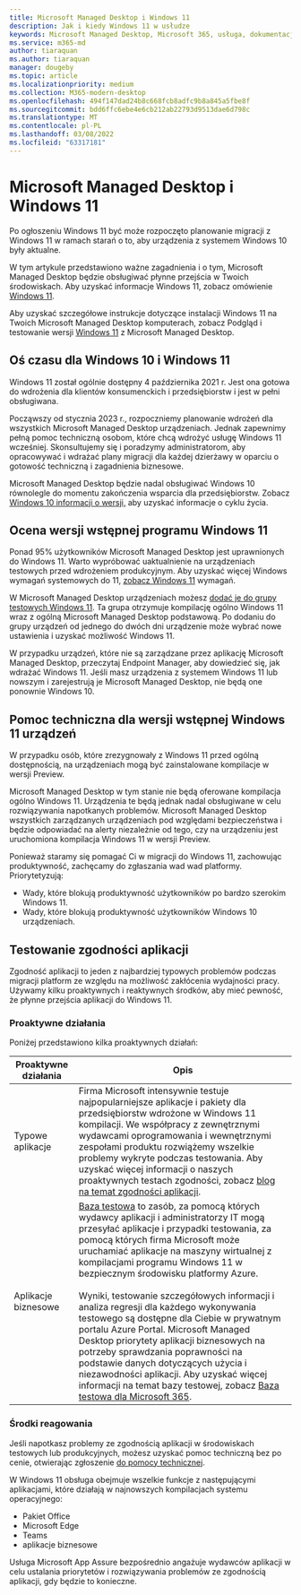 ```yaml
---
title: Microsoft Managed Desktop i Windows 11
description: Jak i kiedy Windows 11 w usłudze
keywords: Microsoft Managed Desktop, Microsoft 365, usługa, dokumentacja
ms.service: m365-md
author: tiaraquan
ms.author: tiaraquan
manager: dougeby
ms.topic: article
ms.localizationpriority: medium
ms.collection: M365-modern-desktop
ms.openlocfilehash: 494f147dad24b8c668fcb8adfc9b8a845a5fbe8f
ms.sourcegitcommit: bdd6ffc6ebe4e6cb212ab22793d9513dae6d798c
ms.translationtype: MT
ms.contentlocale: pl-PL
ms.lasthandoff: 03/08/2022
ms.locfileid: "63317181"
---
```

# <a name="microsoft-managed-desktop-and-windows-11"></a>Microsoft Managed Desktop i Windows 11

Po ogłoszeniu Windows 11 być może rozpoczęto planowanie migracji z Windows 11 w ramach starań o to, aby urządzenia z systemem Windows 10 były aktualne.

W tym artykule przedstawiono ważne zagadnienia i o tym, Microsoft Managed Desktop będzie obsługiwać płynne przejścia w Twoich środowiskach. Aby uzyskać informacje Windows 11, zobacz omówienie [Windows 11](/windows/whats-new/windows-11).

Aby uzyskać szczegółowe instrukcje dotyczące instalacji Windows 11 na Twoich Microsoft Managed Desktop komputerach, zobacz Podgląd i testowanie wersji [Windows 11](../working-with-managed-desktop/test-win11-mmd.md) z Microsoft Managed Desktop.

## <a name="timeline-for-windows-10-and-windows-11"></a>Oś czasu dla Windows 10 i Windows 11

Windows 11 został ogólnie dostępny 4 października 2021 r. Jest ona gotowa do wdrożenia dla klientów konsumenckich i przedsiębiorstw i jest w pełni obsługiwana.

Począwszy od stycznia 2023 r., rozpoczniemy planowanie wdrożeń dla wszystkich Microsoft Managed Desktop urządzeniach. Jednak zapewnimy pełną pomoc techniczną osobom, które chcą wdrożyć usługę Windows 11 wcześniej. Skonsultujemy się i poradzymy administratorom, aby opracowywać i wdrażać plany migracji dla każdej dzierżawy w oparciu o gotowość techniczną i zagadnienia biznesowe.

Microsoft Managed Desktop będzie nadal obsługiwać Windows 10 równolegle do momentu zakończenia wsparcia dla przedsiębiorstw. Zobacz [Windows 10 informacji o wersji,](/windows/release-health/release-information) aby uzyskać informacje o cyklu życia.

## <a name="assessing-pre-release-versions-of-windows-11"></a>Ocena wersji wstępnej programu Windows 11

Ponad 95% użytkowników Microsoft Managed Desktop jest uprawnionych do Windows 11. Warto wypróbować uaktualnienie na urządzeniach testowych przed wdrożeniem produkcyjnym. Aby uzyskać więcej Windows wymagań systemowych do 11, [zobacz Windows 11](/windows/whats-new/windows-11-requirements) wymagań.

W Microsoft Managed Desktop urządzeniach możesz [dodać je do grupy testowych Windows 11](/microsoft-365/managed-desktop/working-with-managed-desktop/test-win11-mmd?view=o365-worldwide#add-devices-to-the-windows-11-test-group). Ta grupa otrzymuje kompilację ogólno Windows 11 wraz z ogólną Microsoft Managed Desktop podstawową. Po dodaniu do grupy urządzeń od jednego do dwóch dni urządzenie może wybrać nowe ustawienia i uzyskać możliwość Windows 11.

W przypadku urządzeń, które nie są zarządzane przez aplikację Microsoft Managed Desktop, przeczytaj Endpoint Manager, aby [](https://techcommunity.microsoft.com/t5/microsoft-endpoint-manager-blog/endpoint-manager-simplifies-upgrades-to-windows-11/ba-p/2771886) dowiedzieć się, jak wdrażać Windows 11. Jeśli masz urządzenia z systemem Windows 11 lub nowszym i zarejestrują je Microsoft Managed Desktop, nie będą one ponownie Windows 10.

## <a name="support-for-pre-release-windows-11-devices"></a>Pomoc techniczna dla wersji wstępnej Windows 11 urządzeń

W przypadku osób, które zrezygnowały z Windows 11 przed ogólną dostępnością, na urządzeniach mogą być zainstalowane kompilacje w wersji Preview.

Microsoft Managed Desktop w tym stanie nie będą oferowane kompilacja ogólno Windows 11. Urządzenia te będą jednak nadal obsługiwane w celu rozwiązywania napotkanych problemów. Microsoft Managed Desktop wszystkich zarządzanych urządzeniach pod względami bezpieczeństwa i będzie odpowiadać na alerty niezależnie od tego, czy na urządzeniu jest uruchomiona kompilacja Windows 11 w wersji Preview.

Ponieważ staramy się pomagać Ci w migracji do Windows 11, zachowując produktywność, zachęcamy do zgłaszania wad wad platformy. Priorytetyzują:

- Wady, które blokują produktywność użytkowników po bardzo szerokim Windows 11.
- Wady, które blokują produktywność użytkowników Windows 10 urządzeniach.

## <a name="testing-application-compatibility"></a>Testowanie zgodności aplikacji

Zgodność aplikacji to jeden z najbardziej typowych problemów podczas migracji platform ze względu na możliwość zakłócenia wydajności pracy. Używamy kilku proaktywnych i reaktywnych środków, aby mieć pewność, że płynne przejścia aplikacji do Windows 11.

### <a name="proactive-measures"></a>Proaktywne działania

Poniżej przedstawiono kilka proaktywnych działań:

| Proaktywne działania | Opis |
| ----- | ----- |
| Typowe aplikacje | Firma Microsoft intensywnie testuje najpopularniejsze aplikacje i pakiety dla przedsiębiorstw wdrożone w Windows 11 kompilacji. We współpracy z zewnętrznymi wydawcami oprogramowania i wewnętrznymi zespołami produktu rozwiążemy wszelkie problemy wykryte podczas testowania. Aby uzyskać więcej informacji o naszych proaktywnych testach zgodności, zobacz [blog na temat zgodności aplikacji](https://blogs.windows.com/windowsexperience/2019/01/15/application-compatibility-in-the-windows-ecosystem/).
| Aplikacje biznesowe | [Baza testowa](https://www.microsoft.com/en-us/testbase) to zasób, za pomocą których wydawcy aplikacji i administratorzy IT mogą przesyłać aplikacje i przypadki testowania, za pomocą których firma Microsoft może uruchamiać aplikacje na maszyny wirtualnej z kompilacjami programu Windows 11 w bezpiecznym środowisku platformy Azure.<br><br>Wyniki, testowanie szczegółowych informacji i analiza regresji dla każdego wykonywania testowego są dostępne dla Ciebie w prywatnym portalu Azure Portal. Microsoft Managed Desktop priorytety aplikacji biznesowych na potrzeby sprawdzania poprawności na podstawie danych dotyczących użycia i niezawodności aplikacji. Aby uzyskać więcej informacji na temat bazy testowej, zobacz [Baza testowa dla Microsoft 365](https://techcommunity.microsoft.com/t5/windows-it-pro-blog/test-base-for-microsoft-365-microsoft-ignite-2021-updates/ba-p/2185566). |

### <a name="reactive-measures"></a>Środki reagowania

Jeśli napotkasz problemy ze zgodnością aplikacji w środowiskach testowych lub produkcyjnych, możesz uzyskać pomoc techniczną bez po cenie, otwierając zgłoszenie [do pomocy technicznej](/microsoft-365/managed-desktop/working-with-managed-desktop/test-win11-mmd?view=o365-worldwide#report-issues).

W Windows 11 obsługa obejmuje wszelkie funkcje z następującymi aplikacjami, które działają w najnowszych kompilacjach systemu operacyjnego:

- Pakiet Office
- Microsoft Edge
- Teams
- aplikacje biznesowe

Usługa Microsoft App Assure bezpośrednio angażuje wydawców aplikacji w celu ustalania priorytetów i rozwiązywania problemów ze zgodnością aplikacji, gdy będzie to konieczne.
